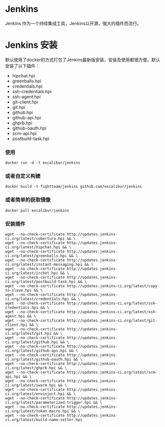 # Jenkins

Jenkins 作为一个持续集成工具，Jenkins以开源，强大的插件而流行。

# Jenkins 安装

默认使用了docker的方式打包了Jenkins最新版安装，安装及使用都很方便。默认安装了以下插件：

 * hipchat.hpi
 * greenballs.hpi
 * credentials.hpi
 * ssh-credentials.hpi
 * ssh-agent.hpi
 * git-client.hpi
 * git.hpi
 * github.hpi
 * github-api.hpi
 * ghprb.hpi
 * github-oauth.hpi
 * scm-api.hpi
 * postbuild-task.hpi

### 使用

	docker run -d -t excalibur/jenkins
	
### 或者自定义构建
	
	docker build -t fightteam/jenkins github.com/excalibur/jenkins

### 或者简单的获取镜像

	docker pull excalibur/jenkins

### 安装插件

	wget --no-check-certificate http://updates.jenkins-ci.org/latest/cobertura.hpi && \
	wget --no-check-certificate http://updates.jenkins-ci.org/latest/hipchat.hpi && \
	wget --no-check-certificate http://updates.jenkins-ci.org/latest/greenballs.hpi && \
	wget --no-check-certificate http://updates.jenkins-ci.org/latest/instant-messaging.hpi && \
	wget --no-check-certificate http://updates.jenkins-ci.org/latest/ircbot.hpi && \
	wget --no-check-certificate http://updates.jenkins-ci.org/latest/postbuild-task.hpi && \
	wget --no-check-certificate http://updates.jenkins-ci.org/latest/copy-to-slave.hpi && \
	wget --no-check-certificate http://updates.jenkins-ci.org/latest/credentials.hpi && \
	wget --no-check-certificate http://updates.jenkins-ci.org/latest/ssh-credentials.hpi && \
	wget --no-check-certificate http://updates.jenkins-ci.org/latest/ssh-agent.hpi && \
	wget --no-check-certificate http://updates.jenkins-ci.org/latest/git-client.hpi && \
	wget --no-check-certificate http://updates.jenkins-ci.org/latest/git.hpi && \
	wget --no-check-certificate http://updates.jenkins-ci.org/latest/github.hpi && \
	wget --no-check-certificate http://updates.jenkins-ci.org/latest/github-api.hpi && \
	wget --no-check-certificate http://updates.jenkins-ci.org/latest/github-oauth.hpi && \
	wget --no-check-certificate http://updates.jenkins-ci.org/latest/ghprb.hpi && \
	wget --no-check-certificate http://updates.jenkins-ci.org/latest/scm-api.hpi && \
	wget --no-check-certificate http://updates.jenkins-ci.org/latest/swarm.hpi && \
	wget --no-check-certificate http://updates.jenkins-ci.org/latest/envinject.hpi && \
	wget --no-check-certificate http://updates.jenkins-ci.org/latest/parameterized-trigger.hpi && \
	wget --no-check-certificate http://updates.jenkins-ci.org/latest/token-macro.hpi && \
	wget --no-check-certificate http://updates.jenkins-ci.org/latest/build-name-setter.hpi 